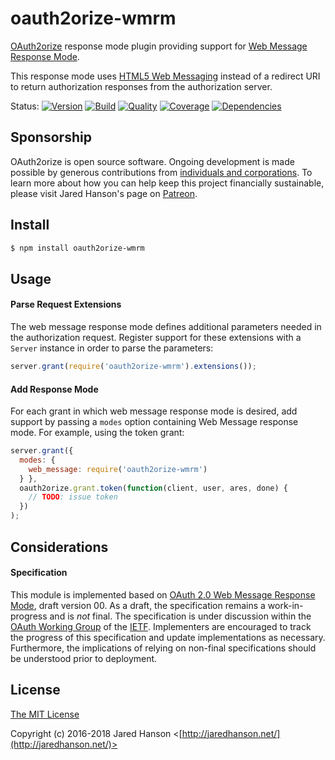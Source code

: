 # oauth2orize-wmrm

[OAuth2orize](https://github.com/jaredhanson/oauth2orize) response mode plugin
providing support for [Web Message Response Mode](https://tools.ietf.org/html/draft-sakimura-oauth-wmrm-00).

This response mode uses [HTML5 Web Messaging](https://www.w3.org/TR/webmessaging/)
instead of a redirect URI to return authorization responses from the
authorization server.

Status:
[![Version](https://img.shields.io/npm/v/oauth2orize-wmrm.svg?label=version)](https://www.npmjs.com/package/oauth2orize-wmrm)
[![Build](https://img.shields.io/travis/jaredhanson/oauth2orize-wmrm.svg)](https://travis-ci.org/jaredhanson/oauth2orize-wmrm)
[![Quality](https://img.shields.io/codeclimate/github/jaredhanson/oauth2orize-wmrm.svg?label=quality)](https://codeclimate.com/github/jaredhanson/oauth2orize-wmrm)
[![Coverage](https://img.shields.io/coveralls/jaredhanson/oauth2orize-wmrm.svg)](https://coveralls.io/r/jaredhanson/oauth2orize-wmrm)
[![Dependencies](https://img.shields.io/david/jaredhanson/oauth2orize-wmrm.svg)](https://david-dm.org/jaredhanson/oauth2orize-wmrm)


## Sponsorship

OAuth2orize is open source software.  Ongoing development is made possible by
generous contributions from [individuals and corporations](https://github.com/jaredhanson/oauth2orize/blob/master/SPONSORS.md).
To learn more about how you can help keep this project financially sustainable,
please visit Jared Hanson's page on [Patreon](https://www.patreon.com/jaredhanson).

## Install

```bash
$ npm install oauth2orize-wmrm
```

## Usage

#### Parse Request Extensions

The web message response mode defines additional parameters needed in the
authorization request.  Register support for these extensions with a `Server`
instance in order to parse the parameters:

```js
server.grant(require('oauth2orize-wmrm').extensions());
```

#### Add Response Mode

For each grant in which web message response mode is desired, add support by
passing a `modes` option containing Web Message response mode.  For example,
using the token grant:

```js
server.grant({ 
  modes: {
    web_message: require('oauth2orize-wmrm')
  } }, 
  oauth2orize.grant.token(function(client, user, ares, done) {
    // TODO: issue token
  })
);
```

## Considerations

#### Specification

This module is implemented based on [OAuth 2.0 Web Message Response Mode](https://tools.ietf.org/html/draft-sakimura-oauth-wmrm-00),
draft version 00.  As a draft, the specification remains a work-in-progress and
is *not* final.  The specification is under discussion within the [OAuth Working Group](https://datatracker.ietf.org/wg/oauth/about/)
of the [IETF](https://www.ietf.org/).  Implementers are encouraged to track the
progress of this specification and update implementations as necessary.
Furthermore, the implications of relying on non-final specifications should be
understood prior to deployment.

## License

[The MIT License](http://opensource.org/licenses/MIT)

Copyright (c) 2016-2018 Jared Hanson <[http://jaredhanson.net/](http://jaredhanson.net/)>


